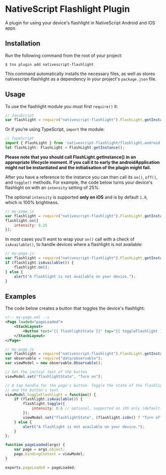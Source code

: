 # NativeScript Flashlight Plugin

A plugin for using your device's flashlight in NativeScript Android and iOS apps.

## Installation

Run the following command from the root of your project:

```
$ tns plugin add nativescript-flashlight
```

This command automatically installs the necessary files, as well as stores nativescript-flashlight as a dependency in your project's `package.json` file.

## Usage

To use the flashlight module you must first `require()` it:

```js
// JavaScript
var flashlight = require("nativescript-flashlight").FlashLight.getInstance();
```

Or if you’re using TypeScript, `import` the module:

```js
// TypeScript
import { FlashLight } from 'nativescript-flashlight/flashlight.android';
let flashLight: FlashLight = FlashLight.getInstance(); 
```

**Please note that you should call FlashLight.getInstance() in an appropriate lifecycle moment. If you call it to early the androidApplication might not be instantiated and the initialisation of the plugin might fail.**

After you have a reference to the instance you can then call its `on()`, `off()`, and `toggle()` methods. For example, the code below turns your device's flashlight on with an `intensity` setting of 25%.

The optional `intensity` is supported __only on iOS__ and is by default `1.0`, which is 100% brightness.

```js
// my-page.js
var flashlight = require("nativescript-flashlight").FlashLight.getInstance();
flashlight.on({
    intensity: 0.25
});
```

In most cases you'll want to wrap your `on()` call with a check of `isAvailable()`, to handle devices where a flashlight is not available:

```js
// my-page.js
var flashlight = require("nativescript-flashlight").FlashLight.getInstance();
if (flashlight.isAvailable()) {
	flashlight.on();
} else {
	alert("A flashlight is not available on your device.");
}
```

## Examples

The code below creates a button that toggles the device's flashlight:

```xml
<!-- my-page.xml -->
<Page loaded="pageLoaded">
    <StackLayout>
        <Button text="{{ flashlightState }}" tap="{{ toggleFlashlight }}" />
    </StackLayout>
</Page>
```

```js
// my-page.js
var flashlight = require("nativescript-flashlight").FlashLight.getInstance();
var observable = require("data/observable");
var viewModel = new observable.Observable();

// Set the initial text of the button
viewModel.set("flashlightState", "Turn on");

// A tap handle for the page's button. Toggle the state of the flashlight
// and the button's text
viewModel.toggleFlashlight = function() {
    if (flashlight.isAvailable()) {
        flashlight.toggle({
            intensity: 0.6 // optional, supported on iOS only (default: 1.0 which is 100% brightness)
        });
        viewModel.set("flashlightState", (flashlight.isOn() ? "Turn off" : "Turn on"));
    } else {
        alert("A flashlight is not available on your device.");
    }
};

function pageLoaded(args) {
    var page = args.object;
    page.bindingContext = viewModel;
}

exports.pageLoaded = pageLoaded;
```
